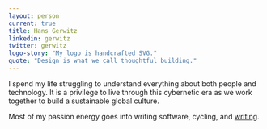 ```yaml
---
layout: person
current: true
title: Hans Gerwitz
linkedin: gerwitz
twitter: gerwitz
logo-story: "My logo is handcrafted SVG."
quote: "Design is what we call thoughtful building."
---
```


I spend my life struggling to understand everything about both people and technology. It is a privilege to live through this cybernetic era as we work together to build a sustainable global culture.

Most of my passion energy goes into writing software, cycling, and [writing](http://hans.gerwitz.com/).
